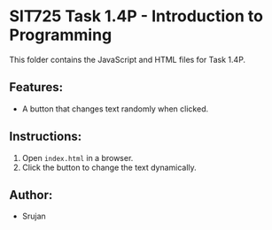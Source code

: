 # SIT725 Task 1.4P - Introduction to Programming

This folder contains the JavaScript and HTML files for Task 1.4P.

## Features:
- A button that changes text randomly when clicked.

## Instructions:
1. Open `index.html` in a browser.
2. Click the button to change the text dynamically.

## Author:
- Srujan

